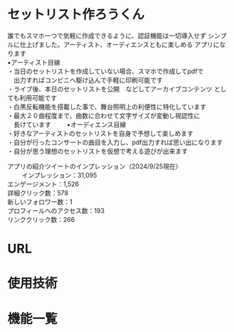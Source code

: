 # セットリスト作ろうくん

誰でもスマホ一つで気軽に作成できるように、認証機能は一切導入せず
シンプルに仕上げました。アーティスト、オーディエンスともに楽しめる
アプリになります
<br >
▪️アーティスト目線<br >
・当日のセットリストを作成していない場合、スマホで作成してpdfで<br >
　出力すればコンビニへ駆け込んで手軽に印刷可能です<br >
・ライブ後、本日のセットリストを公開　などしてアーカイブコンテンツ
  としても利用可能です<br >
・白黒反転機能を搭載した事で、舞台照明上の利便性に特化しています<br >
・最大２０曲程度まで、曲数に合わせて文字サイズが変動し視認性に<br >
　長けています
　　
▪️オーディエンス目線<br >
・好きなアーティストのセットリストを自身で予想して楽しめます<br >
・自分が行ったコンサートの曲目を入力し、pdf出力すれば思い出になります<br >
・自分が思う理想のセットリストを仮想で考える遊びが出来ます<br >

アプリの紹介ツイートのインプレッション（2024/9/25現在）<br >
　　 インプレッション：31,095<br >
    エンゲージメント：1,526<br >
    詳細クリック数：578<br >
    新しいフォロワー数：1<br >
    プロフィールへのアクセス数：193<br >
    リンククリック数：266<br >


# URL


# 使用技術

# 機能一覧
